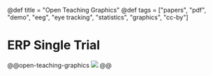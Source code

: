 @def title = "Open Teaching Graphics"
@def tags = ["papers", "pdf", "demo", "eeg", "eye tracking", "statistics", "graphics", "cc-by"]

# ERP Single Trial


@@open-teaching-graphics
![](/assets/teaching-resources/open-teaching-graphics/ERP_singletrial.png)
@@


